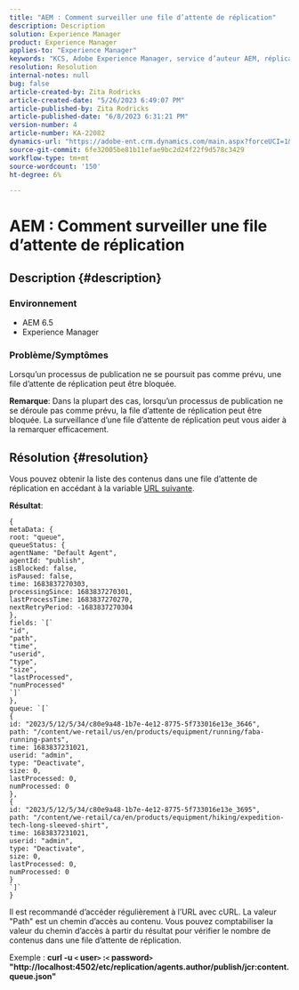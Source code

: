```yaml
---
title: "AEM : Comment surveiller une file d’attente de réplication"
description: Description
solution: Experience Manager
product: Experience Manager
applies-to: "Experience Manager"
keywords: "KCS, Adobe Experience Manager, service d’auteur AEM, réplication"
resolution: Resolution
internal-notes: null
bug: false
article-created-by: Zita Rodricks
article-created-date: "5/26/2023 6:49:07 PM"
article-published-by: Zita Rodricks
article-published-date: "6/8/2023 6:31:21 PM"
version-number: 4
article-number: KA-22082
dynamics-url: "https://adobe-ent.crm.dynamics.com/main.aspx?forceUCI=1&pagetype=entityrecord&etn=knowledgearticle&id=4a6f6bf9-f5fb-ed11-8849-6045bd0063aa"
source-git-commit: 6fe32005be81b11efae9bc2d24f22f9d578c3429
workflow-type: tm+mt
source-wordcount: '150'
ht-degree: 6%

---
```


# AEM : Comment surveiller une file d’attente de réplication

## Description {#description}


### <b>Environnement</b>

- AEM 6.5
- Experience Manager


### <b>Problème/Symptômes</b>

Lorsqu’un processus de publication ne se poursuit pas comme prévu, une file d’attente de réplication peut être bloquée.

<b>Remarque</b>: Dans la plupart des cas, lorsqu’un processus de publication ne se déroule pas comme prévu, la file d’attente de réplication peut être bloquée. La surveillance d’une file d’attente de réplication peut vous aider à la remarquer efficacement.


## Résolution {#resolution}


Vous pouvez obtenir la liste des contenus dans une file d’attente de réplication en accédant à la variable [URL suivante](https://localhost:4502/etc/replication/agents.author/publish/jcr:content.queue.json).

<b>Résultat</b>:


```
{
metaData: {
root: "queue",
queueStatus: {
agentName: "Default Agent",
agentId: "publish",
isBlocked: false,
isPaused: false,
time: 1683837270303,
processingSince: 1683837270301,
lastProcessTime: 1683837270270,
nextRetryPeriod: -1683837270304
},
fields: `[` 
"id",
"path",
"time",
"userid",
"type",
"size",
"lastProcessed",
"numProcessed"
`]` 
},
queue: `[` 
{
id: "2023/5/12/5/34/c80e9a48-1b7e-4e12-8775-5f733016e13e_3646",
path: "/content/we-retail/us/en/products/equipment/running/faba-running-pants",
time: 1683837231021,
userid: "admin",
type: "Deactivate",
size: 0,
lastProcessed: 0,
numProcessed: 0
},
{
id: "2023/5/12/5/34/c80e9a48-1b7e-4e12-8775-5f733016e13e_3695",
path: "/content/we-retail/ca/en/products/equipment/hiking/expedition-tech-long-sleeved-shirt",
time: 1683837231021,
userid: "admin",
type: "Deactivate",
size: 0,
lastProcessed: 0,
numProcessed: 0
}
`]` 
}
```




Il est recommandé d’accéder régulièrement à l’URL avec cURL. La valeur &quot;Path&quot; est un chemin d’accès au contenu. Vous pouvez comptabiliser la valeur du chemin d’accès à partir du résultat pour vérifier le nombre de contenus dans une file d’attente de réplication.

Exemple :
<b>curl -u `<` user`>` :`<` password`>`  &quot;http://localhost:4502/etc/replication/agents.author/publish/jcr:content.queue.json&quot;</b>
